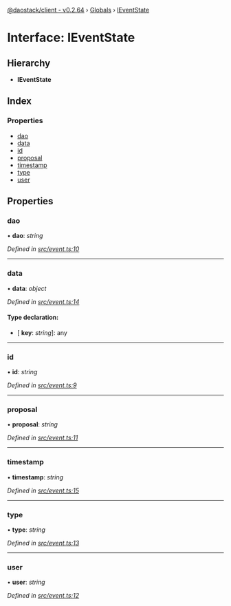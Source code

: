 [@daostack/client - v0.2.64](../README.md) › [Globals](../globals.md) › [IEventState](ieventstate.md)

# Interface: IEventState

## Hierarchy

* **IEventState**

## Index

### Properties

* [dao](ieventstate.md#dao)
* [data](ieventstate.md#data)
* [id](ieventstate.md#id)
* [proposal](ieventstate.md#proposal)
* [timestamp](ieventstate.md#timestamp)
* [type](ieventstate.md#type)
* [user](ieventstate.md#user)

## Properties

###  dao

• **dao**: *string*

*Defined in [src/event.ts:10](https://github.com/dorgtech/client/blob/19b4373/src/event.ts#L10)*

___

###  data

• **data**: *object*

*Defined in [src/event.ts:14](https://github.com/dorgtech/client/blob/19b4373/src/event.ts#L14)*

#### Type declaration:

* \[ **key**: *string*\]: any

___

###  id

• **id**: *string*

*Defined in [src/event.ts:9](https://github.com/dorgtech/client/blob/19b4373/src/event.ts#L9)*

___

###  proposal

• **proposal**: *string*

*Defined in [src/event.ts:11](https://github.com/dorgtech/client/blob/19b4373/src/event.ts#L11)*

___

###  timestamp

• **timestamp**: *string*

*Defined in [src/event.ts:15](https://github.com/dorgtech/client/blob/19b4373/src/event.ts#L15)*

___

###  type

• **type**: *string*

*Defined in [src/event.ts:13](https://github.com/dorgtech/client/blob/19b4373/src/event.ts#L13)*

___

###  user

• **user**: *string*

*Defined in [src/event.ts:12](https://github.com/dorgtech/client/blob/19b4373/src/event.ts#L12)*
